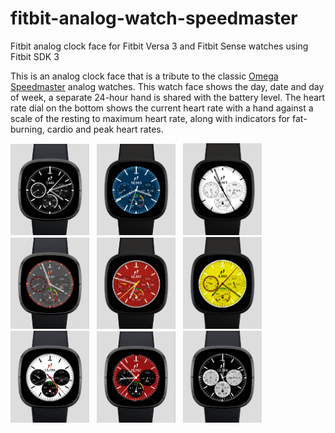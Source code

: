 # fitbit-analog-watch-speedmaster
Fitbit analog clock face for Fitbit Versa 3 and Fitbit Sense watches using Fitbit SDK 3

This is an analog clock face that is a tribute to the classic [Omega Speedmaster](https://www.omegawatches.com/en-us/watches/speedmaster)
analog watches. This watch face shows the day, date and day of week,
a separate 24-hour hand is shared with the battery level. The heart rate dial on the 
bottom shows the current heart rate with a hand against a scale of the resting to maximum
heart rate, along with indicators for fat-burning, cardio and peak heart rates.

<img src="./faceimages/BlackWatch.png" alt="Black Speedmaster"
width="25%"> &nbsp;  <img src="./faceimages/WhiteOnBlueWatch.png" alt="White on Blue Speedmaster"
width="25%"> &nbsp;  <img src="./faceimages/MaruiWhiteWatch.png" alt="Marui White Speedmaster"
width="25%"> &nbsp;  <img src="./faceimages/OrangeOnGreyWatch.png" alt="Orange on White Speedmaster"
width="25%"> &nbsp;  <img src="./faceimages/SchumacherRedWatch.png" alt="Schumacher Red Speedmaster"
width="25%"> &nbsp;  <img src="./faceimages/SchumacherYellowWatch.png" alt="Schumacher Yellow Speedmaster"
width="25%"> &nbsp;  <img src="./faceimages/WhiteAndBlackWatch.png" alt="Black Speedmaster"
width="25%"> &nbsp;  <img src="./faceimages/RedAndBlackWatch.png" alt="Black Speedmaster"
width="25%"> &nbsp;  <img src="./faceimages/BlackAndSilverWatch.png" alt="Black Speedmaster"
width="25%"> &nbsp;
